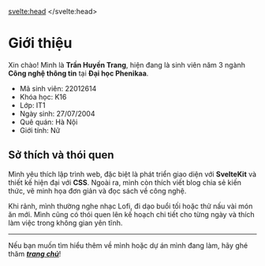 <svelte:head>
	<title>Giới thiệu</title>
</svelte:head>

# Giới thiệu

Xin chào! Mình là **Trần Huyền Trang**, hiện đang là sinh viên năm 3 ngành **Công nghệ thông tin** tại **Đại học Phenikaa**.

- Mã sinh viên: 22012614  
- Khóa học: K16  
- Lớp: IT1  
- Ngày sinh: 27/07/2004  
- Quê quán: Hà Nội  
- Giới tính: Nữ  

## Sở thích và thói quen

Mình yêu thích lập trình web, đặc biệt là phát triển giao diện với **SvelteKit** và thiết kế hiện đại với **CSS**. Ngoài ra, mình còn thích viết blog chia sẻ kiến thức, vẽ minh họa đơn giản và đọc sách về công nghệ.

Khi rảnh, mình thường nghe nhạc Lofi, đi dạo buổi tối hoặc thử nấu vài món ăn mới. Mình cũng có thói quen lên kế hoạch chi tiết cho từng ngày và thích làm việc trong không gian yên tĩnh.

---

Nếu bạn muốn tìm hiểu thêm về mình hoặc dự án mình đang làm, hãy ghé thăm [**_trang chủ_**](/)!
